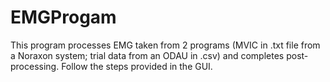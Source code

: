 # EMGProgam
This program processes EMG taken from 2 programs (MVIC in .txt file from a Noraxon system; trial data from an ODAU in .csv) and completes post-processing.
Follow the steps provided in the GUI.